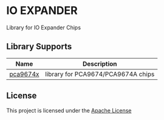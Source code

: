 # IO EXPANDER
Library for IO Expander Chips

## Library Supports
| Name | Description |
|---|---|
| [pca9674x](./Documents/Datasheets/pca9674x.pdf) | library for PCA9674/PCA9674A chips |

## License
This project is licensed under the [Apache License](../LICENSE)
